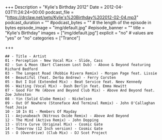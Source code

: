 +++
Description = "Kylie's Birthday 2012"
Date = 2012-04-03T11:24:24+00:00
podcast_file = "https://drclaw.net/sets/Kylie's%20Birthday%202012-02-04.mp3"
podcast_duration = ""
#podcast_bytes = "" # the length of the episode in bytes
episode_image = "img/default.jpg"
#episode_banner = ""
title = "Kylie's Birthday"
images = ["img/default.jpg"]
explicit = "no" # values are "yes" or "no"
categories = ["Trance"]

+++

```
## - Title - Artist
01 - Perception - New Vocal Mix - Slide, Cass
02 - Sun & Moon (Bart Claessen Lost Dub) - Above & Beyond featuring Richard Bedford
03 - The Longest Road (Robbie Rivera Remix) - Morgan Page feat. Lissie
04 - Beautiful (feat. Derba Andrew) - Ferry Corsten
05 - But I Did (Extended Mix) - Beat Service feat. Neev Kennedy
06 - Waiting (Vocal Mix) - Dash Berlin feat. Emma Hewitt
07 - Good For Me (Above and Beyond Club Mix) - Above And Beyond feat. Zoe Johnston
08 - Yin (Solid Globe Remix) - Nickelson
09 - Out Of Nowhere (Stoneface And Terminal Remix) - John O'Callaghan feat Josie
10 - 10 In 01 - Members Of Mayday
11 - Anjunabeach (Nitrous Oxide Remix) - Above And Beyond
12 - The Mind (Activa Remix) - John Dopping
13 - Ultra Curve (Original Mix) - Cosmic Gate
14 - Tomorrow (12 Inch version) - Cosmic Gate
15 - O (Overdrive) (Club Mix) - DJ Scot Project
```